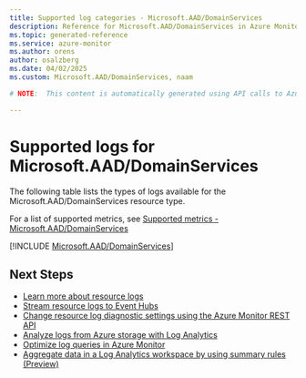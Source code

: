 ```yaml
---
title: Supported log categories - Microsoft.AAD/DomainServices
description: Reference for Microsoft.AAD/DomainServices in Azure Monitor Logs.
ms.topic: generated-reference
ms.service: azure-monitor
ms.author: orens
author: osalzberg
ms.date: 04/02/2025
ms.custom: Microsoft.AAD/DomainServices, naam

# NOTE:  This content is automatically generated using API calls to Azure. Any edits made on these files will be overwritten in the next run of the script. 

---
```





# Supported logs for Microsoft.AAD/DomainServices  
The following table lists the types of logs available for the Microsoft.AAD/DomainServices resource type.
  
  
  
For a list of supported metrics, see [Supported metrics - Microsoft.AAD/DomainServices](../supported-metrics/microsoft-aad-domainservices-metrics.md)  
  

  
[!INCLUDE [Microsoft.AAD/DomainServices](~/reusable-content/ce-skilling/azure/includes/azure-monitor/reference/logs/microsoft-aad-domainservices-logs-include.md)]  
  

## Next Steps

* [Learn more about resource logs](/azure/azure-monitor/essentials/platform-logs-overview)
* [Stream resource logs to Event Hubs](/azure/azure-monitor/essentials/resource-logs#send-to-azure-event-hubs)
* [Change resource log diagnostic settings using the Azure Monitor REST API](/rest/api/monitor/diagnosticsettings)
* [Analyze logs from Azure storage with Log Analytics](/azure/azure-monitor/essentials/resource-logs#send-to-log-analytics-workspace)
* [Optimize log queries in Azure Monitor](/azure/azure-monitor/logs/query-optimization)
* [Aggregate data in a Log Analytics workspace by using summary rules (Preview)](/azure/azure-monitor/logs/summary-rules)